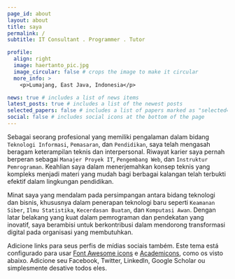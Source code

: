 ```yaml
---
page_id: about
layout: about
title: saya
permalink: /
subtitle: IT Consultant . Programmer . Tutor 

profile:
  align: right
  image: haertanto_pic.jpg
  image_circular: false # crops the image to make it circular
  more_info: >
    <p>Lumajang, East Java, Indonesia</p>

news: true # includes a list of news items
latest_posts: true # includes a list of the newest posts
selected_papers: false # includes a list of papers marked as "selected={true}"
social: false # includes social icons at the bottom of the page
---
```


Sebagai seorang profesional yang memiliki pengalaman dalam bidang `Teknologi Informasi`, `Pemasaran`, dan `Pendidikan`, saya telah mengasah beragam keterampilan teknis dan interpersonal. Riwayat karier saya pernah berperan sebagai `Manajer Proyek IT`, `Pengembang Web`, dan `Instruktur Pemrograman`. Keahlian saya dalam menerjemahkan konsep teknis yang kompleks menjadi materi yang mudah bagi berbagai kalangan telah terbukti efektif dalam lingkungan pendidikan.

Minat saya yang mendalam pada persimpangan antara bidang teknologi dan bisnis, khususnya dalam penerapan teknologi baru seperti `Keamanan Siber`, `Ilmu Statistika`, `Kecerdasan Buatan`, dan `Komputasi Awan`. Dengan latar belakang yang kuat dalam pemrograman dan pendekatan yang inovatif, saya berambisi untuk berkontribusi dalam mendorong transformasi digital pada organisasi yang membutuhkan.

Adicione links para seus perfis de mídias sociais também. Este tema está configurado para usar [Font Awesome icons](https://fontawesome.com/) e [Academicons](https://jpswalsh.github.io/academicons/), como os visto abaixo. Adicione seu Facebook, Twitter, LinkedIn, Google Scholar ou simplesmente desative todos eles.
